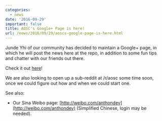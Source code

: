 ```yaml
---
categories:
  - news
date: '2016-09-29'
important: false
title: AOSC's Google+ Page is here!
url: /news/2016/09/29/aoscs-google-page-is-here.html
---
```



Junde Yhi of our community has decided to maintain a Google+ page, in which he will post the news here at the repo, in addition to some fun tips and chatter with our friends out there.

Check it out [here](https://plus.google.com/u/2/106669966380206498641)!

We are also looking to open up a sub-reddit at /r/aosc some time soon, once we could figure out how and when we could start one.

See also:

- Our Sina Weibo page: [http://weibo.com/anthondev](http://weibo.com/anthondev) (Simplified Chinese, login may be needed).